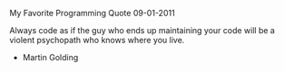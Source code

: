 My Favorite Programming Quote
09-01-2011

Always code as if the guy who ends up maintaining your code will be a violent psychopath who knows where you live. 

- Martin Golding

